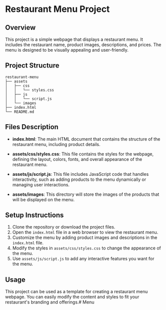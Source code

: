 # Restaurant Menu Project

## Overview
This project is a simple webpage that displays a restaurant menu. It includes the restaurant name, product images, descriptions, and prices. The menu is designed to be visually appealing and user-friendly.

## Project Structure
```
restaurant-menu
├── assets
│   ├── css
│   │   └── styles.css
│   ├── js
│   │   └── script.js
│   └── images
├── index.html
└── README.md
```

## Files Description

- **index.html**: The main HTML document that contains the structure of the restaurant menu, including product details.
  
- **assets/css/styles.css**: This file contains the styles for the webpage, defining the layout, colors, fonts, and overall appearance of the restaurant menu.

- **assets/js/script.js**: This file includes JavaScript code that handles interactivity, such as adding products to the menu dynamically or managing user interactions.

- **assets/images**: This directory will store the images of the products that will be displayed on the menu.

## Setup Instructions

1. Clone the repository or download the project files.
2. Open the `index.html` file in a web browser to view the restaurant menu.
3. Customize the menu by adding product images and descriptions in the `index.html` file.
4. Modify the styles in `assets/css/styles.css` to change the appearance of the menu.
5. Use `assets/js/script.js` to add any interactive features you want for the menu.

## Usage
This project can be used as a template for creating a restaurant menu webpage. You can easily modify the content and styles to fit your restaurant's branding and offerings.#   M e n u  
 